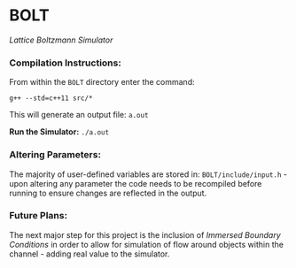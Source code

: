 # BOLT
*Lattice Boltzmann Simulator*

### **Compilation Instructions:**
From within the ```BOLT``` directory enter the command:

```g++ --std=c++11 src/*```

This will generate an output file: ```a.out```

**Run the Simulator:** ```./a.out```

### **Altering Parameters:**
The majority of user-defined variables are stored in: ```BOLT/include/input.h``` - upon altering any parameter the code needs to be recompiled before running to ensure changes are reflected in the output.

### **Future Plans:**
The next major step for this project is the inclusion of *Immersed Boundary Conditions* in order to allow for simulation of flow around objects within the channel - adding real value to the simulator.


